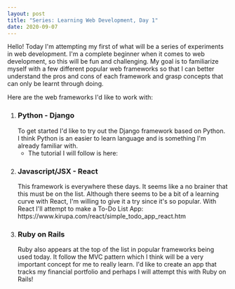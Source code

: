 ```yaml
---
layout: post
title: "Series: Learning Web Development, Day 1"
date: 2020-09-07
---
```

<p>
Hello! Today I'm attempting my first of what will be a series of experiments in web development. 
I'm a complete beginner when it comes to web development, so this will be fun and challenging. 
My goal is to familiarize myself with a few different popular web frameworks so that I can better understand the pros and cons of each framework and grasp concepts that can only be learnt through doing. 
</p>
Here are the web frameworks I'd like to work with: 
<ol>
<li> <h3>Python - Django</h3>
     To get started I'd like to try out the Django framework based on Python. I think Python is an easier to learn language and is something I'm already familiar with. 
     <ul>
          <li> The tutorial I will follow is here: <a href="https://simpleisbetterthancomplex.com/series/beginners-guide/1.11/"></a></li>
     </ul>
</li>
<li> <h3>Javascript/JSX - React</h3>
    This framework is everywhere these days. It seems like a no brainer that this must be on the list. Although there seems to be a bit of a learning curve with React, I'm willing to 
    give it a try since it's so popular. 
    With React I'll attempt to make a To-Do List App: https://www.kirupa.com/react/simple_todo_app_react.htm
</li>
<li><h3>Ruby on Rails</h3>
    Ruby also appears at the top of the list in popular frameworks being used today. It follow the MVC pattern which I think will be a very important concept for me to really learn. 
    I'd like to create an app that tracks my financial portfolio and perhaps I will attempt this with Ruby on Rails!
</li>
    
     
     
   
